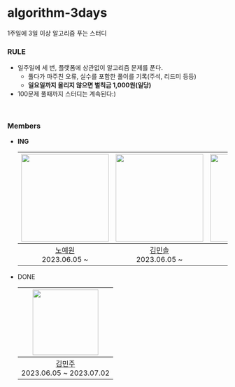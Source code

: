 # algorithm-3days

1주일에 3일 이상 알고리즘 푸는 스터디

### RULE

- 일주일에 세 번, 플랫폼에 상관없이 알고리즘 문제를 푼다.
   - 풀다가 마주친 오류, 실수를 포함한 풀이를 기록(주석, 리드미 등등)
   - **일요일까지 올리지 않으면 벌칙금 1,000원(일당)**
- 100문제 풀때까지 스터디는 계속된다:)

<br>

### Members

- **ING**

  | [<img src="https://avatars.githubusercontent.com/u/80824750?v=4" width="200" >](https://github.com/yewon-Noh) | [<img src="https://avatars.githubusercontent.com/u/68586044?v=4" width="200" >](https://github.com/0206cho) | [<img src="https://avatars.githubusercontent.com/u/81798537?v=4" width="200" >](https://github.com/hayeon) |
  |:---:|:---:|:---:|
  |[노예원](https://github.com/yewon-Noh) <br> 2023.06.05 ~ |[김민솔](https://github.com/0206cho) <br> 2023.06.05 ~ |[양하연](https://github.com/hayeon) <br> 2023.07.03 ~ |

- DONE

  | [<img src="https://avatars.githubusercontent.com/u/81895393?v=4" width="150" >](https://github.com/MinJu-A) |
  |:---:|
  |[김민주](https://github.com/MinJu-A) <br> 2023.06.05 ~ 2023.07.02|
